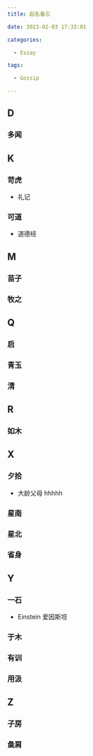 ```yaml
---
title: 起名备忘

date: 2023-02-03 17:33:01

categories:

  - Essay

tags:

  - Gossip

---
```


## D

### 多闻

## K

### 苛虎

- 礼记

### 可道

- 道德经

## M

### 苗子


### 牧之

## Q

### 启


### 青玉


### 清


## R

### 如木

## X

### 夕拾

- 大龄父母 hhhhh

### 星南

### 星北

### 省身

## Y

### 一石
- Einstein 爱因斯坦

### 于木


### 有训

### 用汲

## Z

### 子房


### 彘肩

